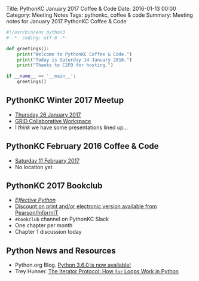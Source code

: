 Title: PythonKC January 2017 Coffee & Code
Date: 2016-01-13 00:00
Category: Meeting Notes
Tags: pythonkc, coffee & code
Summary: Meeting notes for January 2017 PythonKC Coffee & Code

```python
#!/usr/bin/env python3
# -*- coding: utf-8 -*-

def greetings():
    print("Welcome to PythonKC Coffee & Code.")
    print("Today is Saturday 14 January 2016.")
    print("Thanks to C2FO for hosting.")

if __name__ == '__main__':
    greetings()
```

## PythonKC Winter 2017 Meetup

* [Thursday 26 January 2017](https://www.meetup.com/pythonkc/events/232904085/)
* [GRID Collaborative Workspace](http://www.connectatgrid.com)
* I _think_ we have some presentations lined up...

## PythonKC February 2016 Coffee & Code

* [Saturday 11 February 2017](https://www.meetup.com/pythonkc/events/qkwbtlywdbpb/)
* No location yet

## PythonKC 2017 Bookclub
* [_Effective Python_](http://www.effectivepython.com)
* [Discount on print and/or electronic version available from Pearson/InformIT](https://www.meetup.com/pythonkc/messages/boards/thread/48671344/0#129968417)
* `#bookclub` channel on PythonKC Slack
* One chapter per month
* Chapter 1 discussion today

## Python News and Resources
* Python.org Blog. [Python 3.6.0 is now available!](http://blog.python.org/2016/12/python-360-is-now-available.html)
* Trey Hunner. [The Iterator Protocol: How `for` Loops Work in Python](http://treyhunner.com/2016/12/python-iterator-protocol-how-for-loops-work/)
